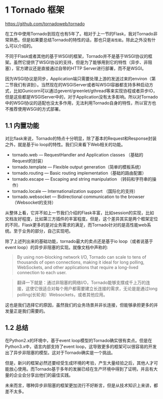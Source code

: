 # 1 Tornado 框架

https://github.com/tornadoweb/tornado

在工作中使用Tornado到现在也有5年了。相对于上一节的Flask，我对Tornado非常熟悉。但是如果要总结Tornado的特性的话，那也只是`高性能`。除此之外没有什么可以介绍的。

不同于Flask或者其他的基于WSGI的框架，Tornado并不是基于WSGI协议的框架。虽然它提供了WSGI协议的支持，但是为了能够用到它的特性（异步、非阻塞），官方建议还是直接通过自带的HTTP Server进行部署，而不是WSGI。

因为WSGI协议是同步，Application端只需要处理上游的发送过来的environ（第二节我们有讲到）。当然现在的WSGIServer或者叫WSGI容器都支持多种启动方式，比如Gunicorn可以通过gevent/greenlet/gthread等来实现协程或者异步IO，但是这些都是WSGIServer中的，对于Application没有太多影响。所以对Tornado中的WSGI协议的适配也没太多作用，无法利用Tornado自身的特性，所以官方也不推荐使用WSGI的方式部署。


## 1.1 内置功能

对比flask来说，Tornado的特点十分明显，除了基本的Request和Response封装之外，就是基于io loop的特性。我们只来看下Web相关的功能。

* tornado.web — RequestHandler and Application classes （基础的Request的封装）
* tornado.template — Flexible output generation（简单的模板系统）
* tornado.routing — Basic routing implementation（基础的路由配置）
* tornado.escape — Escaping and string manipulation （转码和字符串的操作）
* tornado.locale — Internationalization support （国际化的支持）
* tornado.websocket — Bidirectional communication to the browser（Websocket的支持）

从整体上看，它并不如上一节我们介绍的Flask丰富，比如session的实现，比如文档友好程度，比如第三方插件的丰富程度。但是，这个差异其实是两个框架定位的不同，Flask更多的是对业务需求的满足，而Tornado针对的是高性能web系统。至于业务的部分，自己实现吧。

除了上述列出来的基础功能，tornado最大的卖点还是基于io loop（或者说基于event loop）的异步非阻塞的实现。就像文档中声称的:

> By using non-blocking network I/O, Tornado can scale to tens of thousands of open connections, making it ideal for long polling, WebSockets, and other applications that require a long-lived connection to each user.

> 翻译一下就是：通过非阻塞的网络I/O，Tornado能够支撑成千上万的连接，这使它很适合对每个用户都需要建立长连接的需求，无论是是通过long polling(长轮询）Websockets，或者其他应用。

这也是我们选择它的原因，虽然我们的业务场景并非长连接，但能够承担更多的并发量正是我们需要的。

## 1.2 总结

在Python2.x的环境中，基于event loop模型的Tornado确实很有卖点。但是在Python3.x中，语言内部支持了event loop，这导致更多的框架可以很容易的开发出了异步非阻塞的模型。这对于Tornado确实是一个挑战。

但是，新兴的框架必然还要经受生成环境的考验，产生大量经验之后，其他人才可能放心使用。而Tornado基于多年的发展已经在生产环境中得到了证明，并且有大量的企业会分享出他们的最佳实践。

未来而言，哪种异步非阻塞的框架更加流行不好断言，但是从技术知识上来讲，都差不太多。
